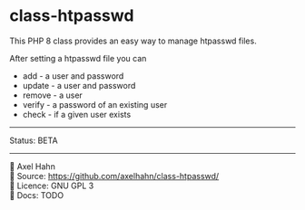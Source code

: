 # class-htpasswd

This PHP 8 class provides an easy way to manage htpasswd files.

After setting a htpasswd file you can
- add - a user and password
- update - a user and password
- remove - a user
- verify - a password of an existing user
- check - if a given user exists

---

Status: BETA

---

👤 Axel Hahn \
📄 Source: <https://github.com/axelhahn/class-htpasswd/> \
📜 Licence: GNU GPL 3 \
📗 Docs: TODO
